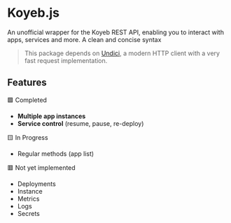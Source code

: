 # Koyeb.js
 An unofficial wrapper for the Koyeb REST API, enabling you to interact with apps, services and more.
 A clean and concise syntax 
 
 > This package depends on [Undici](https://npmjs.com/package/undici), a modern HTTP client with a very fast request implementation.

## Features
🟩 Completed
  - **Multiple app instances** <br>
  - **Service control** (resume, pause, re-deploy)<br>
  
🟨 In Progress
  - Regular methods (app list)<br>

🟥 Not yet implemented
- Deployments <br>
- Instance <br>
- Metrics <br>
- Logs <br>
- Secrets
